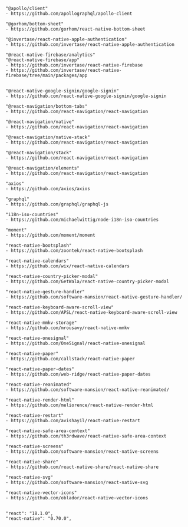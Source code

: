     "@apollo/client"
    - https://github.com/apollographql/apollo-client

    "@gorhom/bottom-sheet"
    - https://github.com/gorhom/react-native-bottom-sheet

    "@invertase/react-native-apple-authentication"
    - https://github.com/invertase/react-native-apple-authentication

    "@react-native-firebase/analytics"
    "@react-native-firebase/app"
    - https://github.com/invertase/react-native-firebase
    - https://github.com/invertase/react-native-firebase/tree/main/packages/app


    "@react-native-google-signin/google-signin"
    - https://github.com/react-native-google-signin/google-signin

    "@react-navigation/bottom-tabs"
    - https://github.com/react-navigation/react-navigation

    "@react-navigation/native"
    - https://github.com/react-navigation/react-navigation

    "@react-navigation/native-stack"
    - https://github.com/react-navigation/react-navigation

    "@react-navigation/stack"
    - https://github.com/react-navigation/react-navigation

    "@react-navigation/elements"
    - https://github.com/react-navigation/react-navigation

    "axios"
    - https://github.com/axios/axios

    "graphql"
    - https://github.com/graphql/graphql-js

    "i18n-iso-countries"
    - https://github.com/michaelwittig/node-i18n-iso-countries

    "moment"
    - https://github.com/moment/moment

    "react-native-bootsplash"
    - https://github.com/zoontek/react-native-bootsplash

    "react-native-calendars"
    - https://github.com/wix/react-native-calendars

    "react-native-country-picker-modal"
    - https://github.com/GetWala/react-native-country-picker-modal

    "react-native-gesture-handler"
    - https://github.com/software-mansion/react-native-gesture-handler/

    "react-native-keyboard-aware-scroll-view"
    - https://github.com/APSL/react-native-keyboard-aware-scroll-view

    "react-native-mmkv-storage"
    - https://github.com/mrousavy/react-native-mmkv

    "react-native-onesignal"
    - https://github.com/OneSignal/react-native-onesignal

    "react-native-paper"
    - https://github.com/callstack/react-native-paper

    "react-native-paper-dates"
    - https://github.com/web-ridge/react-native-paper-dates

    "react-native-reanimated"
    - https://github.com/software-mansion/react-native-reanimated/

    "react-native-render-html"
    - https://github.com/meliorence/react-native-render-html

    "react-native-restart"
    - https://github.com/avishayil/react-native-restart

    "react-native-safe-area-context"
    - https://github.com/th3rdwave/react-native-safe-area-context

    "react-native-screens"
    - https://github.com/software-mansion/react-native-screens

    "react-native-share"
    - https://github.com/react-native-share/react-native-share

    "react-native-svg"
    - https://github.com/software-mansion/react-native-svg

    "react-native-vector-icons"
    - https://github.com/oblador/react-native-vector-icons


    "react": "18.1.0",
    "react-native": "0.70.0",
